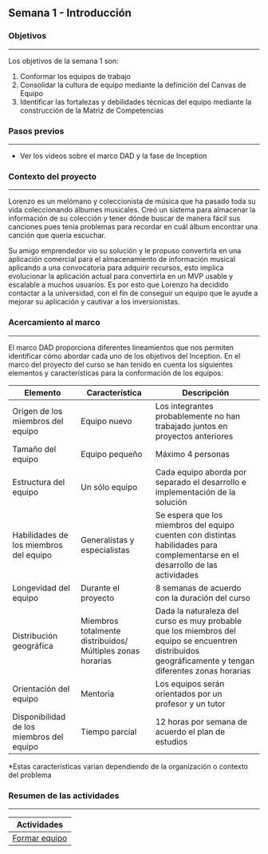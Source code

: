 ## Semana 1 - Introducción

### Objetivos
---
Los objetivos de la semana 1 son:

1. Conformar los equipos de trabajo
2. Consolidar la cultura de equipo mediante la definición del Canvas de Equipo
3. Identificar las fortalezas y debilidades técnicas del equipo mediante la construcción de la Matriz de Competencias

### Pasos previos
---
* Ver los videos sobre el marco DAD y la fase de Inception

### Contexto del proyecto
---
Lorenzo es un melómano y coleccionista de música que ha pasado toda su vida coleccionando álbumes musicales. Creó un sistema para almacenar la información de su colección y tener dónde buscar de manera fácil sus canciones pues tenia problemas para recordar en cuál álbum encontrar una canción que queria escuchar.

Su amigo emprendedor vio su solución y le propuso convertirla en una aplicación comercial para el almacenamiento de información musical aplicando a una convocatoria para adquirir recursos, esto implica evolucionar la aplicación actual para convertirla en un MVP usable y escalable a muchos usuarios. Es por esto que Lorenzo ha decidido contactar a la universidad, con el fin de conseguir un equipo que le ayude a mejorar su aplicación y cautivar a los inversionistas.

### Acercamiento al marco
---
El marco DAD proporciona diferentes lineamientos que nos permiten identificar cómo abordar cada uno de los objetivos del Inception. En el marco del proyecto del curso se han tenido en cuenta los siguientes elementos y características para la conformación de los equipos:

| Elemento                                  | Característica                                             | Descripción                                                                                                                                            |
|-------------------------------------------|------------------------------------------------------------|--------------------------------------------------------------------------------------------------------------------------------------------------------|
| Origen de los miembros del equipo         | Equipo nuevo                                               | Los integrantes probablemente no han trabajado juntos en proyectos anteriores                                                                          |
| Tamaño del equipo                         | Equipo pequeño                                             | Máximo 4 personas                                                                                                                                      |
| Estructura del equipo                     | Un sólo equipo                                             | Cada equipo aborda por separado el desarrollo e implementación de la solución                                                                          |
| Habilidades de los miembros del equipo    | Generalistas y especialistas                               | Se espera que los miembros del equipo cuenten con distintas habilidades para complementarse en el desarrollo de las actividades                                                          |
| Longevidad del equipo                     | Durante el proyecto                                        | 8 semanas de acuerdo con la duración del curso                                                                                                         |
| Distribución geográfica                   | Miembros totalmente distribuidos/ Múltiples zonas horarias | Dada la naturaleza del curso es muy probable que los miembros del equipo se encuentren distribuidos geográficamente y tengan diferentes zonas horarias |
| Orientación del equipo                    | Mentoria                                                   | Los equipos serán orientados por un profesor y un tutor                                                                                                |
| Disponibilidad de los miembros del equipo | Tiempo parcial                                             | 12 horas por semana de acuerdo el plan de estudios  |

*Estas características varian dependiendo de la organización o contexto del problema

### Resumen de las actividades
---

| Actividades   |
|---------------|
| [Formar equipo](https://avargas20.github.io/MISW-Procesos/semanas/sprint1/semana1/s1_equipo)  |
